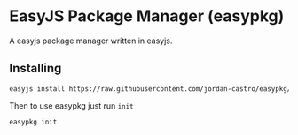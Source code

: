 # EasyJS Package Manager (easypkg)
A easyjs package manager written in easyjs.

## Installing
```bash
easyjs install https://raw.githubusercontent.com/jordan-castro/easypkg/refs/heads/master/easypkg.js
```

Then to use easypkg just run `init`
```bash
easypkg init
```
